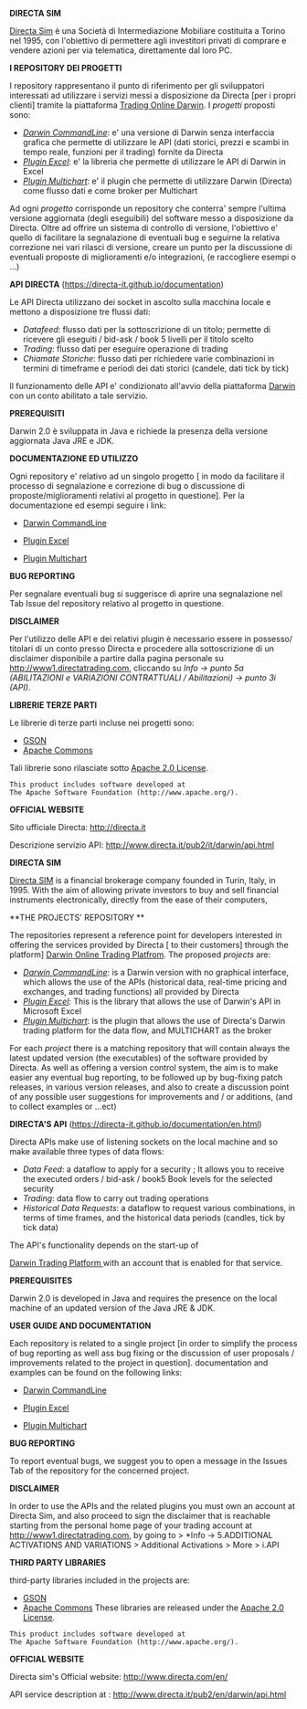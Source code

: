 
**DIRECTA SIM**

<a href="http://www.directa.it/">Directa Sim</a> è una Società di Intermediazione Mobiliare costituita a Torino nel 1995, con l'obiettivo di permettere agli investitori privati di comprare e vendere azioni per via telematica, direttamente dal loro PC.

**I REPOSITORY DEI PROGETTI** 

I repository rappresentano il punto di riferimento per gli sviluppatori interessati ad utilizzare i servizi messi a disposizione da Directa [per i propri clienti] tramite la piattaforma <a href="http://www.directa.it/pub2/it/darwin/intro.html">Trading Online Darwin</a>. I *progetti* proposti sono:

- <a href="https://github.com/directa-it/darwinCommandLine">*Darwin CommandLine*</a>: e' una versione di Darwin senza interfaccia grafica che permette di utilizzare le API (dati storici, prezzi e scambi in tempo reale, funzioni per il trading) fornite da Directa
- *<a href="https://github.com/directa-it/pluginExcel">Plugin Excel*</a>: e' la libreria che permette di utilizzare le API di Darwin in Excel
- <a href="https://github.com/directa-it/pluginMulticharts">*Plugin Multichart*</a>: e' il plugin che permette di utilizzare Darwin (Directa) come flusso dati e come broker per Multichart

Ad ogni *progetto* corrisponde un repository che conterra' sempre l'ultima versione aggiornata (degli eseguibili) del software messo a disposizione da Directa. Oltre ad offrire un sistema di controllo di versione, l'obiettivo e' quello di facilitare la segnalazione di eventuali bug e seguirne la relativa correzione nei vari rilasci di versione, creare un punto per la discussione di eventuali proposte di miglioramenti e/o integrazioni, (e raccogliere esempi o ...)

**API DIRECTA** (<a href=https://directa-it.github.io/documentation>https://directa-it.github.io/documentation</a>)

Le API Directa utilizzano dei socket in ascolto sulla macchina locale e mettono a disposizione tre flussi dati:

- *Datafeed*: flusso dati per la sottoscrizione di un titolo; permette di ricevere gli eseguiti / bid-ask / book 5 livelli per il titolo scelto
- *Trading*: flusso dati per eseguire operazione di trading
- *Chiamate Storiche*: flusso dati per richiedere varie combinazioni in termini di timeframe e periodi dei dati storici (candele, dati tick by tick)

Il funzionamento delle API e' condizionato all'avvio della piattaforma  <a href="http://www.directa.it/pub2/it/darwin/intro.html">Darwin</a> con un conto abilitato a tale servizio.

**PREREQUISITI**

Darwin 2.0 è sviluppata in Java  e richiede la presenza della versione aggiornata Java JRE e JDK.

**DOCUMENTAZIONE ED UTILIZZO**

Ogni repository e' relativo ad un singolo progetto [ in modo da facilitare il processo di segnalazione e correzione di bug o discussione di proposte/miglioramenti relativi al progetto in questione]. Per la documentazione ed esempi seguire i link:

- <a href="https://directa-it.github.io/documentation/#InfoMute"> Darwin CommandLine</a> 

- <a href="https://directa-it.github.io/documentation/excel.html"> Plugin Excel</a> 

- <a href="https://directa-it.github.io/documentation/#InfoMC"> Plugin Multichart</a> 

**BUG REPORTING**

Per segnalare eventuali bug si suggerisce di aprire una segnalazione nel Tab Issue del repository relativo al progetto in questione. 

**DISCLAIMER**

Per l'utilizzo delle API e dei relativi plugin è necessario essere in possesso/ titolari di un conto presso Directa e procedere alla sottoscrizione di un disclaimer disponibile a partire dalla pagina personale su http://www1.directatrading.com,  cliccando su *Info -> punto 5a   (ABILITAZIONI e VARIAZIONI CONTRATTUALI / Abilitazioni) -> punto 3i  (API)*.

**LIBRERIE TERZE PARTI**

Le librerie di terze parti incluse nei progetti sono:

- <a href="https://github.com/google/gson">GSON</a>
- <a href="https://commons.apache.org/">Apache Commons</a>

Tali librerie sono rilasciate sotto <a href="https://github.com/directa-it/documentation/blob/master/ApacheLICENSE-2.0.txt">Apache 2.0 License</a>. 

```
This product includes software developed at
The Apache Software Foundation (http://www.apache.org/).
```

**OFFICIAL WEBSITE**

Sito ufficiale Directa: http://directa.it

Descrizione servizio API: http://www.directa.it/pub2/it/darwin/api.html




**DIRECTA SIM**

<a href="http://www.directa.com/en/">Directa SIM</a> is a financial brokerage company founded in Turin, Italy, in 1995. With the aim of allowing private investors to buy and sell financial instruments electronically, directly from the ease of their computers, 

 **THE PROJECTS' REPOSITORY ** 
 
 The repositories represent a reference point for developers interested in offering the services provided by Directa [ to their customers] through the platform] <a href="http://www.directa.it/pub2/en/darwin/intro.html">Darwin  Online Trading Platfrom</a>. The proposed *projects* are:

- <a href="https://github.com/directa-it/darwinCommandLine">*Darwin CommandLine*</a>: is a Darwin version with no graphical interface, which allows the use of the APIs (historical data, real-time pricing and exchanges, and trading functions) all provided by Directa
-  *<a href="https://github.com/directa-it/pluginExcel">Plugin Excel*</a>: This is the library that allows the use of Darwin's API in Microsoft Excel
- <a href="https://github.com/directa-it/pluginMulticharts">*Plugin Multichart*</a>: is the plugin that allows the use of Directa's Darwin trading platform for the data flow, and MULTICHART as the broker 

For each *project* there is a matching repository that will contain always the latest updated version (the executables) of the software provided by Directa. As well as offering a version control system, the aim is to make easier any eventual bug reporting, to be followed up by bug-fixing patch releases, in various version releases, and also to create a discussion point of any possible user suggestions for improvements and / or additions, (and to collect examples or ...ect)

**DIRECTA'S API** (<a href=https://directa-it.github.io/documentation>https://directa-it.github.io/documentation/en.html</a>)

Directa APIs make use of listening sockets on the local machine and so make available three types of data flows:
- *Data Feed*: a dataflow to apply for a security ; It allows you to receive the executed orders / bid-ask / book5 Book levels for the selected security
- *Trading*: data flow to carry out trading operations
- *Historical Data Requests*: a dataflow to request various combinations, in terms of time frames, and the historical data periods (candles, tick by tick data)


The API's functionality depends on the start-up of 

<a href="http://www.directa.it/pub2/en/darwin/intro.html">Darwin Trading Platform </a> with an account that is enabled for that  service.

**PREREQUISITES**

Darwin 2.0 is developed in Java and requires the presence on the local machine of an updated version of the Java JRE & JDK.
 
**USER GUIDE AND DOCUMENTATION** 

Each repository is related to a single project [in order to simplify the process of bug reporting as well ass bug fixing or the discussion of user proposals / improvements related to the project in question]. documentation and examples can be found on the following links: 

- <a href="https://directa-it.github.io/documentation/#PluginDirecta"> Darwin CommandLine</a> 

- <a href="https://directa-it.github.io/documentation/excel.html"> Plugin Excel</a> 

- <a href="https://directa-it.github.io/documentation/#InfoMC"> Plugin Multichart</a> 



**BUG REPORTING**

To report eventual bugs, we suggest you to open a message in the Issues Tab of the repository for the concerned project.


**DISCLAIMER**

In order to use the APIs and the related plugins you must own an account at Directa Sim, and also proceed to sign the disclaimer that is reachable starting from the  personal home page of your trading account at http://www1.directatrading.com, by going to > *Info -> 5.ADDITIONAL ACTIVATIONS AND VARIATIONS > Additional Activations > More > i.API


**THIRD PARTY LIBRARIES**

third-party libraries included in the projects are:

- <a href="https://github.com/google/gson">GSON</a>
- <a href="https://commons.apache.org/">Apache Commons</a>
These libraries are released under the  <a href="https://github.com/directa-it/documentation/blob/master/ApacheLICENSE-2.0.txt">Apache 2.0 License</a>. 

```
This product includes software developed at
The Apache Software Foundation (http://www.apache.org/).
```

**OFFICIAL WEBSITE**

Directa sim's Official website: http://www.directa.com/en/

API service description at : http://www.directa.it/pub2/en/darwin/api.html

